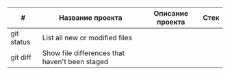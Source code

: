 | # | Название проекта | Описание проекта | Стек |
| --- | --- | --- | --- |
| git status | List all new or modified files |
| git diff | Show file differences that haven't been staged |
